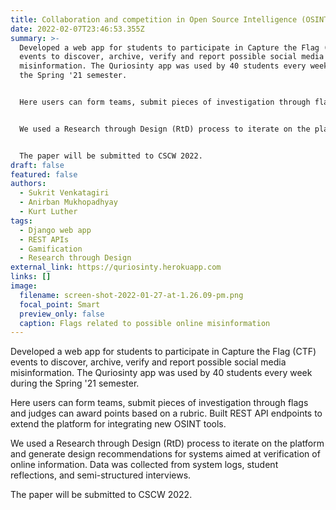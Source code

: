 ```yaml
---
title: Collaboration and competition in Open Source Intelligence (OSINT) analysis
date: 2022-02-07T23:46:53.355Z
summary: >-
  Developed a web app for students to participate in Capture the Flag (CTF)
  events to discover, archive, verify and report possible social media
  misinformation. The Quriosinty app was used by 40 students every week during
  the Spring '21 semester.


  Here users can form teams, submit pieces of investigation through flags and judges can award points based on a rubric. Built REST API endpoints to extend the platform for integrating new OSINT tools. 


  We used a Research through Design (RtD) process to iterate on the platform and generate design recommendations for systems aimed at verification of online information. Data was collected from system logs, student reflections, and semi-structured interviews.


  The paper will be submitted to CSCW 2022.
draft: false
featured: false
authors:
  - Sukrit Venkatagiri
  - Anirban Mukhopadhyay
  - Kurt Luther
tags:
  - Django web app
  - REST APIs
  - Gamification
  - Research through Design
external_link: https://quriosinty.herokuapp.com
links: []
image:
  filename: screen-shot-2022-01-27-at-1.26.09-pm.png
  focal_point: Smart
  preview_only: false
  caption: Flags related to possible online misinformation
---
```

Developed a web app for students to participate in Capture the Flag (CTF) events to discover, archive, verify and report possible social media misinformation. The Quriosinty app was used by 40 students every week during the Spring '21 semester.

Here users can form teams, submit pieces of investigation through flags and judges can award points based on a rubric. Built REST API endpoints to extend the platform for integrating new OSINT tools. 

We used a Research through Design (RtD) process to iterate on the platform and generate design recommendations for systems aimed at verification of online information. Data was collected from system logs, student reflections, and semi-structured interviews.

The paper will be submitted to CSCW 2022.